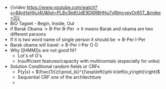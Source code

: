 - {{video https://www.youtube.com/watch?v=8AnHsHhiJ4U&list=PL8v3IpKUdE9D6RBHHu7vRlmcyevOr65T_&index=3}}
- BIO Tagset - Begin, Inside, Out
- if Barak Obama -> B-Per B-Per -> it means Barak and obama are two different persons
- If it is two word name of single person it should be -> B-Per I-Per
- Barak obama will travel -> B-Per I-Per O O
- Why [[HMM]]s are not good fit?
	- Lot's of O's
	- Insufficient features/capacity with multinomials (especially for unks)
- Solution Conditional random fields or CRFs
	- P(y|x) = $\frac{1}{z}\prod_{k}^{}\exp\left(\phi k\left(x,y\right)\right)$
	- Sequential CRF one of the architechture
	-